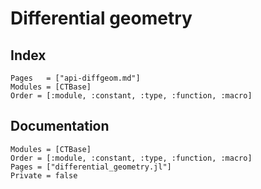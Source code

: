 # Differential geometry

## Index

```@index
Pages   = ["api-diffgeom.md"]
Modules = [CTBase]
Order = [:module, :constant, :type, :function, :macro]
```

## Documentation

```@autodocs
Modules = [CTBase]
Order = [:module, :constant, :type, :function, :macro]
Pages = ["differential_geometry.jl"]
Private = false
```
